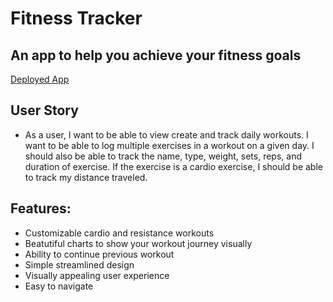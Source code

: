# Fitness Tracker
## An app to help you achieve your fitness goals

[Deployed App](https://github.com/cndbrtn/Fitness-Tracker)

## User Story

* As a user, I want to be able to view create and track daily workouts. I want to be able to log multiple exercises in a workout on a given day. I should also be able to track the name, type, weight, sets, reps, and duration of exercise. If the exercise is a cardio exercise, I should be able to track my distance traveled.

## Features:
* Customizable cardio and resistance workouts
* Beatutiful charts to show your workout journey visually
* Ability to continue previous workout
* Simple streamlined design
* Visually appealing user experience
* Easy to navigate
